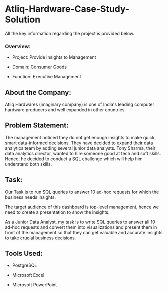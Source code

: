 # Atliq-Hardware-Case-Study-Solution

All the key information regarding the project is provided below.

### Overview:

* Project: Provide Insights to Management

* Domain: Consumer Goods

* Function: Executive Management

## About the Company:

Atliq Hardwares (imaginary company) is one of India's leading computer hardware producers and well expanded in other countries.

## Problem Statement:

The management noticed they do not get enough insights to make quick, smart data-informed decisions. They have decided to expand their data analytics team by adding several junior data analysts. Tony Sharma, their data analytics director, wanted to hire someone good at tech and soft skills. Hence, he decided to conduct a SQL challenge which will help him understand both skills.

## Task:

Our Task is to run SQL queries to answer 10 ad-hoc requests for which the business needs insights.

The target audience of this dashboard is top-level management, hence we need to create a presentation to show the insights.

As a Junior Data Analyst, my task is to write SQL queries to answer all 10 ad-hoc requests and convert them into visualizations and present them in front of the management so that they can get valuable and accurate insights to take crucial business decisions.

## Tools Used:

* PostgreSQL

* Microsoft Excel

* Microsoft PowerPoint

